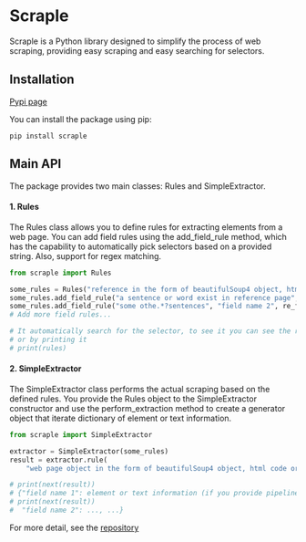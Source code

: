 # Scraple

Scraple is a Python library designed to simplify the process of web scraping, 
providing easy scraping and easy searching for selectors.

## Installation
[Pypi page](https://pypi.org/project/scraple/)

You can install the package using pip:

```shell
pip install scraple
```

## Main API
The package provides two main classes: Rules and SimpleExtractor.

#### 1. Rules
The Rules class allows you to define rules for extracting elements from a web page. 
You can add field rules using the add_field_rule method, which has the capability to 
automatically pick selectors based on a provided string. Also, support for regex 
matching.

```python
from scraple import Rules

some_rules = Rules("reference in the form of beautifulSoup4 object, html code or string path to local html file")
some_rules.add_field_rule("a sentence or word exist in reference page", "field name 1")
some_rules.add_field_rule("some othe.*?sentences", "field name 2", re_flag=True)
# Add more field rules...

# It automatically search for the selector, to see it you can see the rule in console
# or by printing it
# print(rules)
```

#### 2. SimpleExtractor
The SimpleExtractor class performs the actual scraping based on the defined rules. 
You provide the Rules object to the SimpleExtractor constructor and use the 
perform_extraction method to create a generator object that iterate dictionary of
element or text information.

```python
from scraple import SimpleExtractor

extractor = SimpleExtractor(some_rules)
result = extractor.rule(
    "web page object in the form of beautifulSoup4 object, html code or string path to local html file")

# print(next(result))
# {"field name 1": element or text information (if you provide pipeline func.),
# print(next(result))
#  "field name 2": ..., ...}
```
For more detail, see the [repository](https://github.com/max-efort/scraple) 
